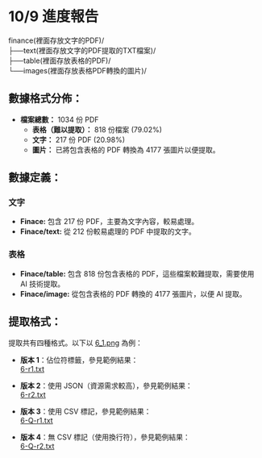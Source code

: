 # 10/9 進度報告

finance(裡面存放文字的PDF)/  
├──text(裡面存放文字的PDF提取的TXT檔案)/  
├──table(裡面存放表格的PDF)/  
└──images(裡面存放表格PDF轉換的圖片)/  

## 數據格式分佈：
- **檔案總數：** 1034 份 PDF
  - **表格（難以提取）：** 818 份檔案 (79.02%)
  - **文字：** 217 份 PDF (20.98%)
  - **圖片：** 已將包含表格的 PDF 轉換為 4177 張圖片以便提取。

## 數據定義：

### 文字
- **Finace:** 包含 217 份 PDF，主要為文字內容，較易處理。
- **Finace/text:** 從 212 份較易處理的 PDF 中提取的文字。

### 表格
- **Finace/table:** 包含 818 份包含表格的 PDF，這些檔案較難提取，需要使用 AI 技術提取。
- **Finace/image:** 從包含表格的 PDF 轉換的 4177 張圖片，以便 AI 提取。

## 提取格式：
提取共有四種格式。以下以 [6_1.png](https://github.com/wade0426/AI_CUP_2024/blob/main/finance/images/6_1.png) 為例：

- **版本 1**：佔位符標籤，參見範例結果：  
  [6-r1.txt](https://github.com/wade0426/AI_CUP_2024/blob/main/finance/text/6-r1.txt)
  
- **版本 2**：使用 JSON（資源需求較高），參見範例結果：  
  [6-r2.txt](https://github.com/wade0426/AI_CUP_2024/blob/main/finance/text/6-r2.txt)
  
- **版本 3**：使用 CSV 標記，參見範例結果：  
  [6-Q-r1.txt](https://github.com/wade0426/AI_CUP_2024/blob/main/finance/table/demo/6-Q-r1.txt)
  
- **版本 4**：無 CSV 標記（使用換行符），參見範例結果：  
  [6-Q-r2.txt](https://github.com/wade0426/AI_CUP_2024/blob/main/finance/table/demo/6-Q-r2.txt)
